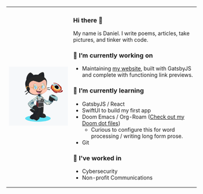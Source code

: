 <table border="0" cellspacing="0" cellpadding="0">
  <tr>
    <td>

<img src="https://github.com/dschapman/dschapman/blob/master/daniel-octocat.png" alt="my octocat" width="400"/>
</td>
  <td>
  
### Hi there 👋 

My name is Daniel. I write poems, articles, take pictures, and tinker with code.

### 🔭 I’m currently working on 
- Maintaining [my website](/dschapman/my-website), built with GatsbyJS and complete with functioning link previews.

### 🌱 I’m currently learning 
- GatsbyJS / React
- SwiftUI to build my first app
- Doom Emacs / Org-Roam ([Check out my Doom dot files](https://github.com/dschapman/.dot_files/tree/master/.doom.d))
  - Curious to configure this for word processing / writing long form prose.
- Git

### 💼 I've worked in
- Cybersecurity
- Non-profit Communications

</td>
</tr>
</table>



